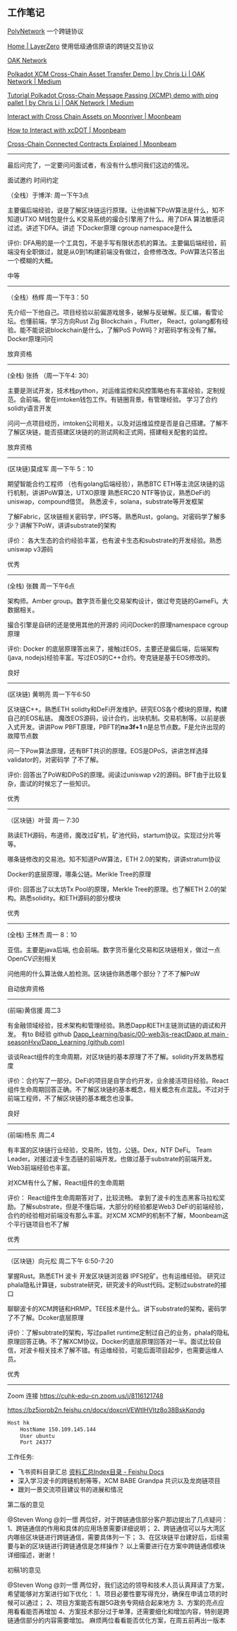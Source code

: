 ## 工作笔记


[PolyNetwork](https://poly.network/#/)  一个跨链协议

[Home | LayerZero](https://layerzero.network/) 使用低级通信原语的跨链交互协议

[OAK Network](https://oak.tech/oak/home/)

[Polkadot XCM Cross-Chain Asset Transfer Demo | by Chris Li | OAK Network | Medium](https://medium.com/oak-blockchain/polkadot-xcm-cross-chain-asset-transfer-demo-53aa9a2e97a7)

[Tutorial Polkadot Cross-Chain Message Passing (XCMP) demo with ping pallet | by Chris Li | OAK Network | Medium](https://medium.com/oak-blockchain/tutorial-polkadot-cross-chain-message-passing-xcmp-demo-with-ping-pallet-f53397158ab4)

[Interact with Cross Chain Assets on Moonriver | Moonbeam](https://moonbeam.network/tutorial/cross-chain-assets-on-moonriver/)

[How to Interact with xcDOT | Moonbeam](https://moonbeam.network/tutorial/how-to-interact-with-xcdot/)

[Cross-Chain Connected Contracts Explained | Moonbeam](https://moonbeam.network/blog/cross-chain-smart-contracts/)



---

最后问完了，一定要问问面试者，有没有什么想问我们这边的情况。

面试邀约 时间约定

（全栈）于博洋: 周一下午3点

主要偏后端经验，说是了解区块链运行原理。让他讲解下PoW算法是什么，知不知道UTXO
M钱包是什么  K交易系统的撮合引擎用了什么。用了DFA 算法敏感词过滤。讲述下DFA。讲述
下Docker原理 cgroup  namespace是什么

评价: DFA用的是一个工具包，不是手写有限状态机的算法。主要偏后端经验，前端没有全职做过，就是从0到1构建前端没有做过，会修修改改。PoW算法只答出一个模糊的大概。

中等

---

（全栈）杨辉 周一下午3：50

先介绍一下他自己。项目经验以前偏游戏居多，破解与反破解。反汇编，看雪论坛。也懂前端，学习方向Rust Zig Blockchain 。Flutter， React，golang都有经验。能不能说说blockchain是什么，了解PoS PoW吗？对密码学有没有了解。Docker原理问问

放弃资格

---

(全栈) 张扬 （周一下午4: 30）

主要是测试开发，技术栈python，对运维监控和风控策略也有丰富经验，定制规范。会前端。曾在imtoken钱包工作。有链圈背景。有管理经验。
学习了合约solidty语言开发

问问一点项目经历，imtoken公司相关。以及对运维监控是否是自己搭建。了解不了解区块链，能否搭建区块链的的测试网和正式网，搭建相关配套的监控。

放弃资格

---

(区块链)莫成军 周一下午 5：10

期望智能合约工程师 （也有golang后端经验），熟悉BTC ETH等主流区块链的运行机制，讲讲PoW算法，UTXO原理
熟悉ERC20 NTF等协议，熟悉DeFi的uniswap，compound借贷。
熟悉波卡，solana，substrate等开发框架

了解Fabric，区块链相关密码学，IPFS等。熟悉Rust，golang。对密码学了解多少？讲解下PoW，讲讲substrate的架构

评价： 各大生态的合约经验丰富，也有波卡生态和substrate的开发经验。熟悉uniswap v3源码

优秀

---

(全栈) 张魏 周一下午6点

架构师。Amber group。数字货币量化交易架构设计，做过夸克链的GameFi。大数据相关。

撮合引擎是自研的还是使用其他的开源的
问问Docker的原理namespace cgroup原理

评价: Docker 的底层原理答出来了，接触过EOS，主要还是偏后端，后端架构(java, nodejs)经验丰富。写过EOS的C++合约。夸克链是基于EOS修改的。

良好

---


(区块链) 黄明亮 周一下午6:50

区块链C++。熟悉ETH solidty和DeFi开发维护。研究EOS各个模块的原理，构建自己的EOS私链。
魔改EOS源码，设计合约，出块机制。交易机制等。以前是嵌入式开发。讲讲Pow PBFT原理，PBFT的**n≥3f+1** n是总节点数。F是允许出现的故障节点数

问一下Pow算法原理，还有BFT共识的原理。EOS是DPoS，讲讲怎样选择validator的，对密码学
了不了解。

评价: 回答出了PoW和DPoS的原理。阅读过uniswap v2的源码。BFT由于比较复杂，面试的时候忘了一些知识。

优秀

---

（区块链）叶营 周一 7:30

熟读ETH源码，布道师，魔改过矿机，矿池代码，startum协议。实现过分片等等。

哪条链修改的交易池。知不知道PoW算法，ETH 2.0的架构，讲讲stratum协议

Docker的底层原理，哪条公链。Merikle Tree的原理

评价:     回答出了以太坊Tx Pool的原理，Merkle Tree的原理。也了解ETH 2.0的架构。熟悉solidity。和ETH源码的部分模块

优秀

---

(全栈) 王林杰 周一 8：10

亚信。主要是java后端, 也会前端。数字货币量化交易和区块链相关，做过一点OpenCV识别相关

问他用的什么算法做人脸检测。区块链你熟悉哪个部分？了不了解PoW

自动放弃资格  

---

(前端)黄信援 周二3

有金融领域经验，技术架构和管理经验。熟悉Dapp和ETH主链测试链的调试和开发。
有to B经验  github [Dapp_Learning/basic/00-web3js-reactDapp at main · seasonHxy/Dapp_Learning (github.com)](https://github.com/seasonHxy/Dapp_Learning/tree/main/basic/00-web3js-reactDapp)

谈谈React组件的生命周期，对区块链的基本原理了不了解。solidity开发熟悉程度

评价：合约写了一部分。DeFi的项目是自学合约开发，业余接活项目经验。React组件生命周期回答正确。不了解区块链的基本概念，相关概念有点混乱。不过对于前端工程师，不了解区块链的基本概念也没事。

良好

---

(前端)杨东 周二4

有丰富的区块链行业经验，交易所，钱包，公链。Dex，NTF DeFi。 Team Leader。对接过波卡生态链的前端开发。也做过基于substrate的前端开发。Web3前端经验也丰富。

对XCM有什么了解，React组件的生命周期

评价： React组件生命周期答对了，比较流畅。 拿到了波卡的生态黑客马拉松奖励。了解substrate，但是不懂后端，大部分的经验都是Web3 DeFi的前端经验，合约的经验相对前端没有那么丰富。对XCM  XCMP的机制不了解，Moonbeam这个平行链项目也不了解
  
优秀

---

（区块链）向元松 周二下午 6:50-7:20

掌握Rust。熟悉ETH 波卡   开发区块链浏览器  IPFS挖矿。也有运维经验。
研究过phala隐私计算链，substrate研究，研究波卡的Rust代码。定制过substrate的接口

聊聊波卡的XCM跨链和HRMP。TEE技术是什么。讲下substrate的架构，密码学了不了解。Dcoker底层原理

评价：了解subtrate的架构，写过pallet runtime定制过自己的业务，phala的隐私原理回答正确。不了解XCM协议。Docker的底层原理回答对一半。面试比较自信，对波卡相关技术了解不错。有运维经验，可能后面项目起步，也需要运维人员。

优秀

---

Zoom 连接 https://cuhk-edu-cn.zoom.us/j/8116121748


https://bz5iorpb2n.feishu.cn/docx/doxcnVEWtlHVItz8o38BskKqndg



```txt
Host hk
    HostName 150.109.145.144
    User ubuntu
    Port 24377
```

工作任务:

- 飞书资料目录汇总 [‬⁤‍⁡⁤​​⁣⁠‌⁤​​⁢⁣⁢⁠​‍⁠‍‍⁡⁢⁢‬⁣‍⁣‌‍‌‬⁤⁤‍‍‍﻿​⁡⁢﻿‍​‬‬⁤﻿资料汇总Index目录 - Feishu Docs](https://bz5iorpb2n.feishu.cn/docx/doxcnql53GeZlRAjLv5H6EJUpsh)
- 深入学习波卡的跨链机制等等，XCM BABE Grandpa 共识以及龙岗链项目
- 跟刘一景交流项目建议书的进展和情况


第二版的意见

@Steven Wong @刘一憬 两位好，对于跨链通信部分客户那边提出了几点疑问：
1、跨链通信的作用和具体的应用场景需要详细说明；
2、跨链通信可以与大湾区内哪些区块链进行跨链通信，需要具体列一下；
3、在区块链平台建好后，后续需要与新的区块链进行跨链通信是怎样操作？
以上需要进行在方案中跨链通信模块详细描述，谢谢！


初稿1的意见

@Steven Wong @刘一憬 两位好，我们这边的领导和技术人员认真拜读了方案，希望能够对方案进行如下优化：
1、项目必要性要写得充分，确保在申请立项的时候可以通过；
2、项目方案能否有跟5G政务专网结合起来地方
3、方案的亮点应用看看能否再增加
4、方案技术部分过于单薄，还需要细化和增加内容，特别是跨链通信部分的内容需要增加。
麻烦两位看看能否优化方案，在周五前再出一版本